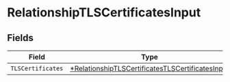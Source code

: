 # RelationshipTLSCertificatesInput


## Fields

| Field                                                                                                                      | Type                                                                                                                       | Required                                                                                                                   | Description                                                                                                                |
| -------------------------------------------------------------------------------------------------------------------------- | -------------------------------------------------------------------------------------------------------------------------- | -------------------------------------------------------------------------------------------------------------------------- | -------------------------------------------------------------------------------------------------------------------------- |
| `TLSCertificates`                                                                                                          | [*RelationshipTLSCertificatesTLSCertificatesInput](../../models/shared/relationshiptlscertificatestlscertificatesinput.md) | :heavy_minus_sign:                                                                                                         | N/A                                                                                                                        |